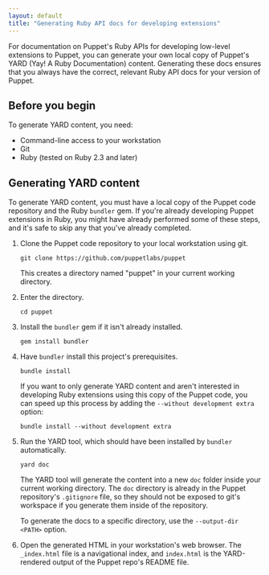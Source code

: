 ```yaml
---
layout: default
title: "Generating Ruby API docs for developing extensions"
---
```


For documentation on Puppet's Ruby APIs for developing low-level extensions to Puppet, you can generate your own local copy of Puppet's YARD (Yay! A Ruby Documentation) content. Generating these docs ensures that you always have the correct, relevant Ruby API docs for your version of Puppet.

## Before you begin

To generate YARD content, you need:

-   Command-line access to your workstation
-   Git
-   Ruby (tested on Ruby 2.3 and later)

## Generating YARD content

To generate YARD content, you must have a local copy of the Puppet code repository and the Ruby `bundler` gem. If you're already developing Puppet extensions in Ruby, you might have already performed some of these steps, and it's safe to skip any that you've already completed.

1.  Clone the Puppet code repository to your local workstation using git.

    ```
    git clone https://github.com/puppetlabs/puppet
    ```

    This creates a directory named "puppet" in your current working directory.
2.  Enter the directory.

    ```
    cd puppet
    ```
3.  Install the `bundler` gem if it isn't already installed.

    ```
    gem install bundler
    ```
4.  Have `bundler` install this project's prerequisites.

    ```
    bundle install
    ```

    If you want to only generate YARD content and aren't interested in developing Ruby extensions using this copy of the Puppet code, you can speed up this process by adding the `--without development extra` option:

    ```
    bundle install --without development extra
    ```
5.  Run the YARD tool, which should have been installed by `bundler` automatically.

    ```
    yard doc
    ```

    The YARD tool will generate the content into a new `doc` folder inside your current working directory. The `doc` directory is already in the Puppet repository's `.gitignore` file, so they should not be exposed to git's workspace if you generate them inside of the repository.

    To generate the docs to a specific directory, use the `--output-dir <PATH>` option.

6.  Open the generated HTML in your workstation's web browser. The `_index.html` file is a navigational index, and `index.html` is the YARD-rendered output of the Puppet repo's README file.